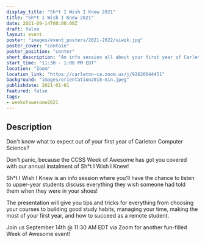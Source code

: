 ```yaml
---
display_title: "Sh*t I Wish I Knew 2021"
title: "Sh*t I Wish I Knew 2021"
date: 2021-09-14T00:00:00Z
draft: false
layout: event
poster: "images/event_posters/2021-2022/siwik.jpg"
poster_cover: "contain"
poster_position: "center"
short_description: "An info session all about your first year of Carleton Computer Science!"
start_time: "11:30 - 1:00 PM EDT"
location: "Zoom"
location_link: "https://carleton-ca.zoom.us/j/92620644451"
background: "images/orientation2018-min.jpeg"
publishdate: 2021-01-01
featured: false
tags:
- weekofawesome2021
---
```


## Description

Don't know what to expect out of your first year of Carleton Computer Science?

Don't panic, because the CCSS Week of Awesome has got you covered with our annual instalment of Sh*t I Wish I Knew!

Sh*t I Wish I Knew is an info session where you'll have the chance to listen to upper-year students discuss everything they wish someone had told them when they were in your shoes!

The presentation will give you tips and tricks for everything from choosing your courses to building good study habits, managing your time,  making the most of your first year,  and how to succeed as a remote student.

Join us September 14th @ 11:30 AM EDT via Zoom for another fun-filled Week of Awesome event!
